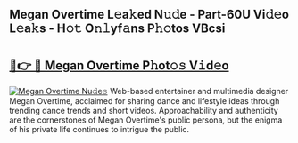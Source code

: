 ## Megan Overtime L𝚎a𝚔ed N𝚞𝚍e - Part-60U Vi𝚍𝚎o L𝚎a𝚔s - H𝚘𝚝 O𝚗𝚕yf𝚊ns P𝚑𝚘tos VBcsi

# <h2><a href="http://kf37q8m.oniu.top/?m=Megan+Overtime">🔗👉 🔴 Megan Overtime P𝚑ot𝚘𝚜 V𝚒d𝚎o</a></h2>

[![Megan Overtime Nu𝚍e𝚜](https://i.imgur.com/0qMVB7G.gif)](http://kf37q8m.oniu.top/?m=Megan+Overtime)
Web-based entertainer and multimedia designer Megan Overtime, acclaimed for sharing dance and lifestyle ideas through trending dance trends and short videos. Approachability and authenticity are the cornerstones of Megan Overtime's public persona, but the enigma of his private life continues to intrigue the public.  
